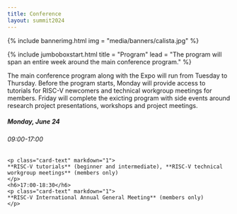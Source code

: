 ```yaml
---
title: Conference
layout: summit2024
---
```


{% include bannerimg.html
    img = "media/banners/calista.jpg"
%}

{% include jumboboxstart.html
    title = "Program"
    lead = "The program will span an entire week around the main conference program."
%}

The main conference program along with the Expo will run from Tuesday to
Thursday. Before the program starts, Monday will provide access to tutorials for
RISC-V newcomers and technical workgroup meetings for members. Friday will
complete the exicting program with side events around research project
presentations, workshops and project meetings.

<div class="row">
<div class="col-sm-3">
<div class="card" style="height: 100%">
  <div class="card-body">
    <h5 class="card-title">Monday, June 24</h5>
    <h6>09:00-17:00</h6>

    <p class="card-text" markdown="1">
    **RISC-V tutorials** (beginner and intermediate), **RISC-V technical workgroup meetings** (members only)
    </p>
    <h6>17:00-18:30</h6>
    <p class="card-text" markdown="1">
    **RISC-V International Annual General Meeting** (members only)
    </p>
  </div>
</div>
</div>
<div class="col-sm-6">
<div class="card" style="height: 100%">
  <div class="card-body">
    <h5 class="card-title">Tuesday, June 25 to Thursday, June 27</h5>
    <p class="card-text" markdown="1">
    **Conference plenary program**, **Keynotes**, **Panels**, **Lightning Talks**, **Expo**, **Demo Theatre**, **Social Event**
    </p>
  </div>
</div>
</div>
<div class="col-sm-3">
<div class="card" style="height: 100%">
  <div class="card-body">
    <h5 class="card-title">Friday, June 28</h5>
    <p class="card-text" markdown="1">**Side Events** (Workshops and Project Meetings)</p>
  </div>
</div>
</div>
</div>

{% include jumboboxend.html %}

{% include jumboboxstart.html
    title = "Confirmed Presentations"
    lead = "The following presentations are confirmed for RISC-V Summit Europe. The schedule will follow soon."
%}

{% assign program=site.data.summit24schedule %}

### Keynotes
{% assign talks = program | where, "type", "keynote" %}
{% for talk in talks %}
<div style="font-size: large; font-weight: bold">{{ talk.title }}</div>
*{{ talk.name }}*

{% endfor %}

### Invited Talks
{% assign talks = program | where, "type", "invited" %}
{% for talk in talks %}
<div style="font-size: large; font-weight: bold">{{ talk.title }}</div>
*{{ talk.name }}*

{% endfor %}

### Panels
{% assign talks = program | where, "type", "panel" %}
{% for talk in talks %}
<div style="font-size: large; font-weight: bold" class="my-3">{{ talk.title }}</div>

{% endfor %}

### Technical and Industry Presentations
{% assign talks = program | where, "type", "technical" %}
{% for talk in talks %}
<div style="font-size: large; font-weight: bold">{{ talk.title }}</div>
*{{ talk.name }}*

{% endfor %}


{% include jumboboxend.html %}